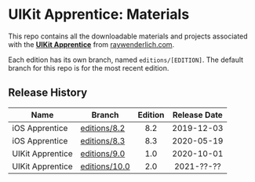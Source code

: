 # UIKit Apprentice: Materials

This repo contains all the downloadable materials and projects associated with the **[UIKit Apprentice](https://www.raywenderlich.com/books/uikit-apprentice)** from [raywenderlich.com](https://www.raywenderlich.com).

Each edition has its own branch, named `editions/[EDITION]`. The default branch for this repo is for the most recent edition.

## Release History

| Name             | Branch                                                                          | Edition | Release Date |
|------------------| ------------------------------------------------------------------------------- |:-------:|:------------:|
| iOS Apprentice   | [editions/8.2](https://github.com/raywenderlich/ia-materials/tree/editions/8.2) | 8.2     | 2019-12-03   |
| iOS Apprentice   | [editions/8.3](https://github.com/raywenderlich/ia-materials/tree/editions/8.3) | 8.3     | 2020-05-19   |
| UIKit Apprentice | [editions/9.0](https://github.com/raywenderlich/ia-materials/tree/editions/9.0) | 1.0     | 2020-10-01   |
| UIKit Apprentice | [editions/10.0](https://github.com/raywenderlich/ia-materials/tree/editions/10.0) | 2.0     | 2021-??-??   |

